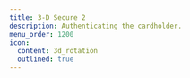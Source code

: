 ```yaml
---
title: 3-D Secure 2
description: Authenticating the cardholder.
menu_order: 1200
icon:
  content: 3d_rotation
  outlined: true
---
```

